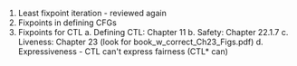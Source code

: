 1. Least fixpoint iteration - reviewed again
2. Fixpoints in defining CFGs
3. Fixpoints for CTL
   a. Defining CTL: Chapter 11
   b. Safety: Chapter 22.1.7
   c. Liveness: Chapter 23 (look for book_w_correct_Ch23_Figs.pdf)
   d. Expressiveness - CTL can't express fairness (CTL* can)
   